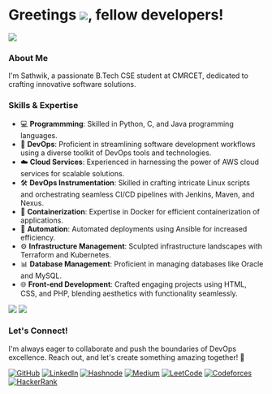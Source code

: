 # Greetings ![](https://user-images.githubusercontent.com/18350557/176309783-0785949b-9127-417c-8b55-ab5a4333674e.gif), fellow developers!
![](https://user-images.githubusercontent.com/74038190/212746035-d5c61762-973c-44c0-aec7-887f3b7690e3.gif) 

### About Me
I'm Sathwik, a passionate B.Tech CSE student at CMRCET, dedicated to crafting innovative software solutions.
### Skills & Expertise
- 💻 **Programmming**: Skilled in Python, C, and Java programming languages.
- 💼 **DevOps**: Proficient in streamlining software development workflows using a diverse toolkit of DevOps tools and technologies.
- ☁️ **Cloud Services**: Experienced in harnessing the power of AWS cloud services for scalable solutions.
- 🛠️ **DevOps Instrumentation**: Skilled in crafting intricate Linux scripts and orchestrating seamless CI/CD pipelines with Jenkins, Maven, and Nexus.
- 🐳 **Containerization**: Expertise in Docker for efficient containerization of applications.
- 🚀 **Automation**: Automated deployments using Ansible for increased efficiency.
- ⚙️ **Infrastructure Management**: Sculpted infrastructure landscapes with Terraform and Kubernetes.
- 📊 **Database Management**: Proficient in managing databases like Oracle and MySQL.
- 🌐 **Front-end Development**: Crafted engaging projects using HTML, CSS, and PHP, blending aesthetics with functionality seamlessly.

![](https://github-readme-stats.vercel.app/api?username=DVSR1411&theme=neon&include_all_commits=true&show_icons=true&rank_icon=github)
![](https://github-readme-stats.vercel.app/api/top-langs/?username=DVSR1411&theme=neon&layout=donut&langs_count=5)

### Let's Connect!
I'm always eager to collaborate and push the boundaries of DevOps excellence. Reach out, and let's create something amazing together! 🌟

[![GitHub](https://img.shields.io/badge/GitHub-100000?style=for-the-badge&logo=github&logoColor=white)](https://github.com/DVSR1411)
[![LinkedIn](https://img.shields.io/badge/LinkedIn-0077B5?style=for-the-badge&logo=linkedin&logoColor=white)](https://www.linkedin.com/in/dvsr1411/)
[![Hashnode](https://img.shields.io/badge/Hashnode-2962FF?style=for-the-badge&logo=hashnode&logoColor=white)](https://hashnode.com/@dvsr1411)
[![Medium](https://img.shields.io/badge/Medium-12100E?style=for-the-badge&logo=medium&logoColor=white)](https://medium.com/@d.v.sathwikreddy1411)
[![LeetCode](https://img.shields.io/badge/-LeetCode-FFA116?style=for-the-badge&logo=LeetCode&logoColor=black)](https://leetcode.com/u/DVSR1411/)
[![Codeforces](https://img.shields.io/badge/Codeforces-445f9d?style=for-the-badge&logo=Codeforces&logoColor=white)](https://codeforces.com/profile/DVSATHWIKREDDY)
[![HackerRank](https://img.shields.io/badge/-Hackerrank-2EC866?style=for-the-badge&logo=HackerRank&logoColor=white)](https://www.hackerrank.com/profile/d_v_sathwikredd1)

